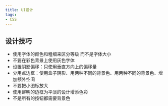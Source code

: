 ```yaml
---
title: UI设计
tags: 
- CSS
---
```


## 设计技巧
- 使用字体的颜色和粗细来区分等级 而不是字体大小
- 不要在彩色背景上使用灰色字体
- 设置阴影偏移：只使用垂直方向上的偏移量
- 少用点边框：使用盒子阴影、用两种不同的背景色、用两种不同的背景色、增加额外空间
- 不要把小图标放大
- 使用鲜明的边框为平淡的设计增添色彩
- 不是所有的按钮都需要背景色
